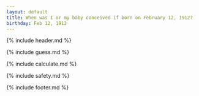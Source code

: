 ```yaml
---
layout: default
title: When was I or my baby conceived if born on February 12, 1912?
birthday: Feb 12, 1912
---
```


{% include header.md %}

{% include guess.md %}

{% include calculate.md %}

{% include safety.md %}

{% include footer.md %}



